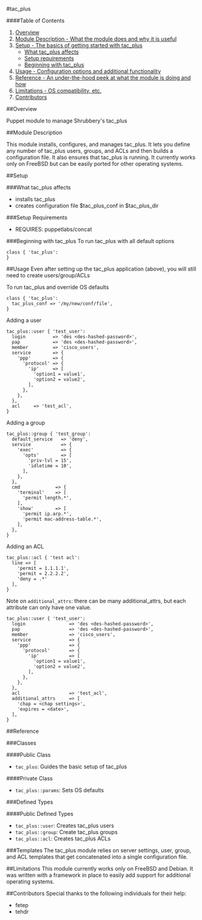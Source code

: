 #tac_plus

####Table of Contents

1. [Overview](#overview)
2. [Module Description - What the module does and why it is useful](#module-description)
3. [Setup - The basics of getting started with tac_plus](#setup)
    * [What tac_plus affects](#what-tac_plus-affects)
    * [Setup requirements](#setup-requirements)
    * [Beginning with tac_plus](#beginning-with-tac_plus])
4. [Usage - Configuration options and additional functionality](#usage)
5. [Reference - An under-the-hood peek at what the module is doing and how](#reference)
5. [Limitations - OS compatibility, etc.](#limitations)
6. [Contributors](#contributors)

##Overview

Puppet module to manage Shrubbery's tac_plus

##Module Description

This module installs, configures, and manages tac_plus.  It lets you define any number of tac_plus users, groups, and ACLs and then builds a configuration file.  It also ensures that tac_plus is running.
It currently works only on FreeBSD but can be easily ported for other operating systems.

##Setup

###What tac_plus affects
* installs tac_plus
* creates configuration file $tac_plus_conf in $tac_plus_dir

###Setup Requirements
* REQUIRES:  puppetlabs/concat

###Beginning with tac_plus
To run tac_plus with all default options
```puppet
class { 'tac_plus':
}
```

##Usage
Even after setting up the tac_plus application (above), you will still need to create users/group/ACLs

To run tac_plus and override OS defaults
```puppet
class { 'tac_plus':
  tac_plus_conf => '/my/new/conf/file',
}
```

Adding a user
```puppet
tac_plus::user { 'test_user':
  login          => 'des <des-hashed-password>',
  pap            => 'des <des-hashed-password>',
  member         => 'cisco_users',
  service        => {
    'ppp'        => {
      'protocol' => {
        'ip'     => [
          'option1 = value1',
          'option2 = value2',
        ],
      },
    },
  },
  acl     => 'test_acl',
}
```

Adding a group
```puppet
tac_plus::group { 'test_group':
  default_service   => 'deny',
  service           => {
    'exec'          => {
      'opts'        => [
        'priv-lvl = 15',
        'idletime = 10',
      ],
    },
  },
  cmd             => {
    'terminal'    => [
      'permit length.*',
    ],
    'show'        => [
      'permit ip.arp.*',
      'permit mac-address-table.*',
    ],
  },
}
```

Adding an ACL
```puppet
tac_plus::acl { 'test acl':
  line => [
    'permit = 1.1.1.1',
    'permit = 2.2.2.2',
    'deny = .*'
  ],
}
```

Note on `additional_attrs`:  there can be many additional_attrs, but each attribute can only have one value.
```puppet
tac_plus::user { 'test_user':
  login                => 'des <des-hashed-password>',
  pap                  => 'des <des-hashed-password>',
  member               => 'cisco_users',
  service              => {
    'ppp'              => {
      'protocol'       => {
        'ip'           => [
          'option1 = value1',
          'option2 = value2',
        ],
      },
    },
  },
  acl                  => 'test_acl',
  additional_attrs     => [
    'chap = <chap settings>',
    'expires = <date>',
  ],
}
```

##Reference

###Classes

####Public Class
* `tac_plus`: Guides the basic setup of tac_plus

####Private Class
* `tac_plus::params`: Sets OS defaults

###Defined Types

####Public Defined Types
* `tac_plus::user`: Creates tac_plus users
* `tac_plus::group`: Create tac_plus groups
* `tac_plus::acl`: Creates tac_plus ACLs

###Templates
The tac_plus module relies on server settings, user, group, and ACL templates that get concatenated into a single configuration file.

##Limitations
This module currently works only on FreeBSD and Debian.  It was written with a framework in place to easily add support for additional operating systems.

##Contributors
Special thanks to the following individuals for their help:
* fetep
* tehdr
